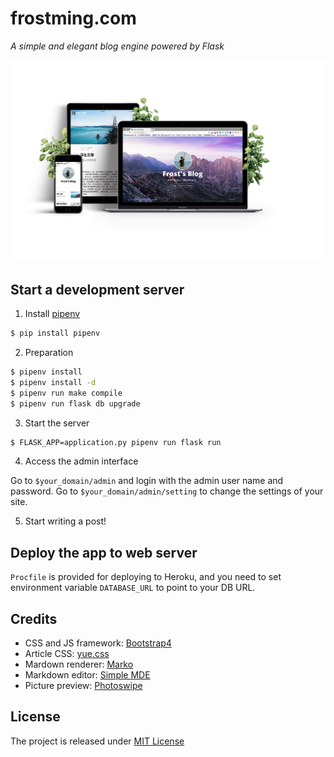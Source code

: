 # frostming.com

*A simple and elegant blog engine powered by Flask*

![](preview.png)

## Start a development server

1. Install [pipenv](https://github.com/kennethreitz/pipenv)

```bash
$ pip install pipenv
```

2. Preparation

```bash
$ pipenv install
$ pipenv install -d
$ pipenv run make compile
$ pipenv run flask db upgrade
```

3. Start the server

```bash
$ FLASK_APP=application.py pipenv run flask run
```

4. Access the admin interface

Go to `$your_domain/admin` and login with the admin user name and password.
Go to `$your_domain/admin/setting` to change the settings of your site.

5. Start writing a post!

## Deploy the app to web server

`Procfile` is provided for deploying to Heroku, and you need to set environment variable `DATABASE_URL` to point to your DB URL.

## Credits

* CSS and JS framework: [Bootstrap4](http://getbootstrap.com/)
* Article CSS: [yue.css](https://github.com/lepture/yue.css)
* Mardown renderer: [Marko](https://github.com/frostming/marko)
* Markdown editor: [Simple MDE](https://github.com/sparksuite/simplemde-markdown-editor)
* Picture preview: [Photoswipe](http://photoswipe.com/)

## License

The project is released under [MIT License](/LICENSE)
